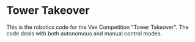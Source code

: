 Tower Takeover
==============
This is the robotics code for the Vex Competition
"Tower Takeover". The code deals with both autonomous
and manual control modes.


